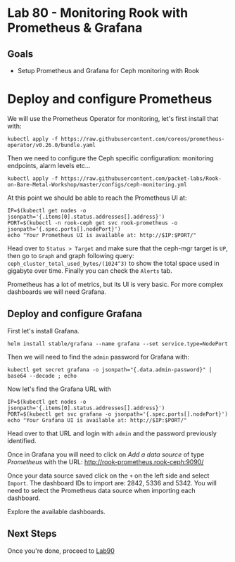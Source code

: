 # Lab 80 - Monitoring Rook with Prometheus & Grafana

## Goals

* Setup Prometheus and Grafana for Ceph monitoring with Rook

# Deploy and configure Prometheus

We will use the Prometheus Operator for monitoring, let's first install that with:
```
kubectl apply -f https://raw.githubusercontent.com/coreos/prometheus-operator/v0.26.0/bundle.yaml
```
Then we need to configure the Ceph specific configuration: monitoring endpoints, alarm levels etc...
```
kubectl apply -f https://raw.githubusercontent.com/packet-labs/Rook-on-Bare-Metal-Workshop/master/configs/ceph-monitoring.yml
```

At this point we should be able to reach the Prometheus UI at:
```
IP=$(kubectl get nodes -o jsonpath='{.items[0].status.addresses[].address}')
PORT=$(kubectl -n rook-ceph get svc rook-prometheus -o jsonpath='{.spec.ports[].nodePort}')
echo "Your Prometheus UI is available at: http://$IP:$PORT/"
```

Head over to `Status > Target` and make sure that the ceph-mgr target is `UP`, then go to `Graph` and graph following query:
`ceph_cluster_total_used_bytes/(1024^3)` to show the total space used in gigabyte over time.
Finally you can check the `Alerts` tab.

Prometheus has a lot of metrics, but its UI is very basic. For more complex dashboards we will need Grafana.

## Deploy and configure Grafana

First let's install Grafana.

```
helm install stable/grafana --name grafana --set service.type=NodePort
```
Then we will need to find the `admin` password for Grafana with:
```
kubectl get secret grafana -o jsonpath="{.data.admin-password}" | base64 --decode ; echo
```

Now let's find the Grafana URL with
```
IP=$(kubectl get nodes -o jsonpath='{.items[0].status.addresses[].address}')
PORT=$(kubectl get svc grafana -o jsonpath='{.spec.ports[].nodePort}')
echo "Your Grafana UI is available at: http://$IP:$PORT/"
```
Head over to that URL and login with `admin` and the password previously identified.

Once in Grafana you will need to click on *Add a data source* of type *Prometheus* with the URL: http://rook-prometheus.rook-ceph:9090/

Once your data source saved click on the `+` on the left side and select `Import`.
The dashboard IDs to import are: 2842, 5336 and 5342.
You will need to select the Prometheus data source when importing each dashboard.

Explore the available dashboards.


## Next Steps

Once you're done, proceed to [Lab90](Lab90.md)
